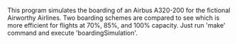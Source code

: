 This program simulates the boarding of an Airbus A320-200 for the fictional
Airworthy Airlines.  Two boarding schemes are compared to see which is more
efficient for flights at 70%, 85%, and 100% capacity.  Just run 'make'
command and execute 'boardingSimulation'.
